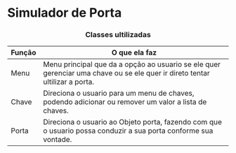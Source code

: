 # Simulador de Porta

### <center> Classes ultilizadas

Função | O que ela faz
-------|------------
Menu   | Menu principal que da a opção ao usuario se ele quer gerenciar uma chave ou se ele quer ir direto tentar ultilizar a porta.
Chave  | Direciona o usuario para um menu de chaves, podendo adicionar ou remover um valor a lista de chaves.
Porta  | Direciona o usuario ao Objeto porta, fazendo com que o usuario possa conduzir a sua porta conforme sua vontade.
